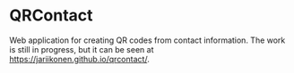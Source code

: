 # QRContact

Web application for creating QR codes from contact information. The work is still in progress, but it can be seen at https://jariikonen.github.io/qrcontact/.
